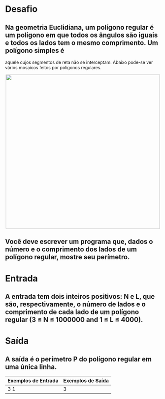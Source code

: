 # Desafio 
## Na geometria Euclidiana, um polígono regular é um polígono em que todos os ângulos são iguais e todos os lados tem o mesmo comprimento. Um polígono simples é 
aquele cujos segmentos de reta não se interceptam. Abaixo pode-se ver vários mosaicos feitos por polígonos regulares.

<p align="center"><img alingn="center" src="https://www.urionlinejudge.com.br/gallery/images/contests/C_1.jpg" width = "500" height = "500"/></p>


## Você deve escrever um programa que, dados o número e o comprimento dos lados de um polígono regular, mostre seu perímetro.

# Entrada
## A entrada tem dois inteiros positivos: N e L, que são, respectivamente, o número de lados e o comprimento de cada lado de um polígono regular (3 ≤ N ≤ 1000000 and 1 ≤ L ≤ 4000).

# Saída
## A saída é o perímetro P do polígono regular em uma única linha.

 
| Exemplos de Entrada	| Exemplos de Saída |
|---------------------|-------------------|
|3 1                  | 3                 |

